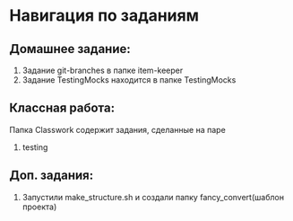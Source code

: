 # Навигация по заданиям

## Домашнее задание:
1. Задание git-branches в папке item-keeper 
2. Задание TestingMocks находится в папке TestingMocks 

## Классная работа: 
Папка Classwork содержит задания, сделанные на паре
1. testing

## Доп. задания: 
1. Запустили make_structure.sh и создали папку fancy_convert(шаблон проекта)
